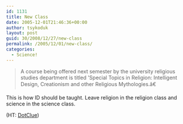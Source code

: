 ```yaml
---
id: 1131
title: New Class
date: 2005-12-01T21:46:36+00:00
author: tsykoduk
layout: post
guid: 30/2008/12/27/new-class
permalink: /2005/12/01/new-class/
categories:
  - Science!
---
```

<blockquote>A course being offered next semester by the university religious studies department is titled 'Special Topics in Religion: Intelligent Design, Creationism and other Religious Mythologies.â€</blockquote>

This is how ID should be taught. Leave religion in the religion class and science in the science class.


(HT: <a href="http://dotclue.org/archives/002442.html">DotClue</a>)
